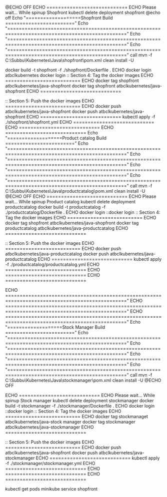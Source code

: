 @ECHO OFF 
ECHO ============================
ECHO Please wait... While spinup Shopfront
kubectl delete deployment shopfront
@echo off
Echo "===================Shopfront Build ========================"
Echo "==============================================================================================="
Echo "==============================================================================================="
Echo "==============================================================================================="
call mvn -f C:\Subbu\Kubernetes\Java\shopfront\pom.xml clean install -U

docker build  -t shopfront  -f ./shopfront/Dockerfile .
ECHO docker login atbclkubernetes
docker login
:: Section 4: Tag the docker images
ECHO ==========================
ECHO docker tag shopfront atbclkubernetes/java-shopfront
docker tag shopfront atbclkubernetes/java-shopfront
ECHO ============================

:: Section 5: Push the docker images
ECHO ==========================
ECHO docker push atbclkubernetes/java-shopfront
docker push atbclkubernetes/java-shopfront
ECHO ============================
kubectl apply -f ./shopfront/shopfront.yml
ECHO ============================
ECHO ============================
ECHO ============================
Echo "===================Product catalog Build ========================"
Echo "==============================================================================================="
Echo "==============================================================================================="
Echo "==============================================================================================="
Echo "==============================================================================================="
call mvn -f C:\Subbu\Kubernetes\Java\productcatalog\pom.xml clean install -U
@ECHO OFF 
ECHO ============================
ECHO Please wait... While spinup Product catalog
kubectl delete deployment productcatalog
docker build  -t productcatalog  -f ./productcatalog/Dockerfile .
ECHO docker login 
::docker login
:: Section 4: Tag the docker images
ECHO ==========================
ECHO docker tag shopfront atbclkubernetes/java-shopfront
docker tag productcatalog atbclkubernetes/java-productcatalog
ECHO ============================

:: Section 5: Push the docker images
ECHO ==========================
ECHO docker push atbclkubernetes/java-productcatalog
docker push atbclkubernetes/java-productcatalog
ECHO ============================
kubectl apply -f ./productcatalog/productcatalog.yml
ECHO ============================
ECHO ============================
ECHO ============================

ECHO ================================================================================================"
ECHO ================================================================================================"
ECHO ================================================================================================"
Echo "===================Stock Manager Build ========================"
Echo "==============================================================================================="
Echo "==============================================================================================="
Echo "==============================================================================================="
Echo "==============================================================================================="
call mvn -f C:\Subbu\Kubernetes\Java\stockmanager\pom.xml clean install -U
@ECHO OFF 

ECHO ============================
ECHO Please wait... While spinup Stock manager
kubectl delete deployment stockmanager
docker build  -t stockmanager  -f ./stockmanager/Dockerfile .
ECHO docker login 
::docker login
:: Section 4: Tag the docker images
ECHO ==========================
ECHO docker tag stockmanaget atbclkubernetes/java-stock manager
docker tag stockmanager atbclkubernetes/java-stockmanager
ECHO ============================

:: Section 5: Push the docker images
ECHO ==========================
ECHO docker push atbclkubernetes/java-shopfront
docker push atbclkubernetes/java-stockmanager
ECHO ============================
kubectl apply -f ./stockmanager/stockmanager.yml
ECHO ============================
ECHO ============================
ECHO ============================

kubectl get pods
minikube service shopfront
